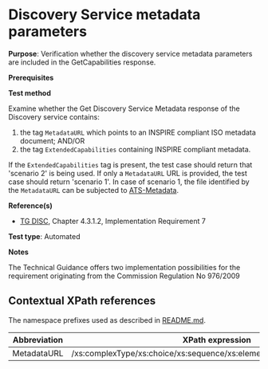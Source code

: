 # Discovery Service metadata parameters

**Purpose**: Verification whether the discovery service metadata parameters are included in the GetCapabilities response.

**Prerequisites**

**Test method**

Examine whether the Get Discovery Service Metadata response of the Discovery service contains:

1. the tag ```MetadataURL``` which points to an INSPIRE compliant ISO metadata document;
AND/OR
2. the tag ```ExtendedCapabilities``` containing INSPIRE compliant metadata.

If the ```ExtendedCapabilities``` tag is present, the test case should return that 'scenario 2' is being used. If only a ```MetadataURL``` URL is provided, the test case should return 'scenario 1'. In case of scenario 1, the file identified by the ```MetadataURL``` can be subjected to [ATS-Metadata](http://inspire.ec.europa.eu/id/ats/metadata/3.1).

**Reference(s)**

 * [TG DISC](README.md#ref_TG_DISC), Chapter 4.3.1.2, Implementation Requirement 7


**Test type**: Automated

**Notes**

The Technical Guidance offers two implementation possibilities for the requirement originating from the Commission Regulation No 976/2009

## Contextual XPath references

The namespace prefixes used as described in [README.md](README.md#namespaces).

Abbreviation                                               |  XPath expression
---------------------------------------------------------- | -------------------------------------------------------------------------
<a name="#MetadataURL"></a> MetadataURL |  /xs:complexType/xs:choice/xs:sequence/xs:element[@name="MetadataUrl"]
